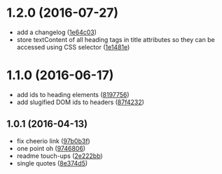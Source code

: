 <a name="1.2.0"></a>
# 1.2.0 (2016-07-27)

* add a changelog ([1e64c03](https://github.com/zeke/marky-markdown-lite/commit/1e64c03))
* store textContent of all heading tags in title attributes so they can be accessed using CSS selector ([1e1481e](https://github.com/zeke/marky-markdown-lite/commit/1e1481e))



<a name="1.1.0"></a>
# 1.1.0 (2016-06-17)

* add ids to heading elements ([8197756](https://github.com/zeke/marky-markdown-lite/commit/8197756))
* add slugified DOM ids to headers ([87f4232](https://github.com/zeke/marky-markdown-lite/commit/87f4232))



<a name="1.0.1"></a>
## 1.0.1 (2016-04-13)

* fix cheerio link ([97b0b3f](https://github.com/zeke/marky-markdown-lite/commit/97b0b3f))
* one point oh ([9746806](https://github.com/zeke/marky-markdown-lite/commit/9746806))
* readme touch-ups ([2e222bb](https://github.com/zeke/marky-markdown-lite/commit/2e222bb))
* single quotes ([8e374d5](https://github.com/zeke/marky-markdown-lite/commit/8e374d5))



